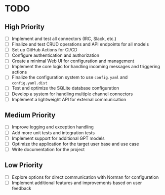 # TODO

## High Priority

- [ ] Implement and test all connectors (IRC, Slack, etc.)
- [ ] Finalize and test CRUD operations and API endpoints for all models
- [ ] Set up GitHub Actions for CI/CD
- [ ] Configure authentication and authorization
- [ ] Create a minimal Web UI for configuration and management
- [ ] Implement the core logic for handling incoming messages and triggering actions
- [ ] Finalize the configuration system to use `config.yaml` and `config.yaml.dist`
- [ ] Test and optimize the SQLite database configuration
- [ ] Develop a system for handling multiple channel connectors
- [ ] Implement a lightweight API for external communication

## Medium Priority

- [ ] Improve logging and exception handling
- [ ] Add more unit tests and integration tests
- [ ] Implement support for additional GPT models
- [ ] Optimize the application for the target user base and use case
- [ ] Write documentation for the project

## Low Priority

- [ ] Explore options for direct communication with Norman for configuration
- [ ] Implement additional features and improvements based on user feedback
